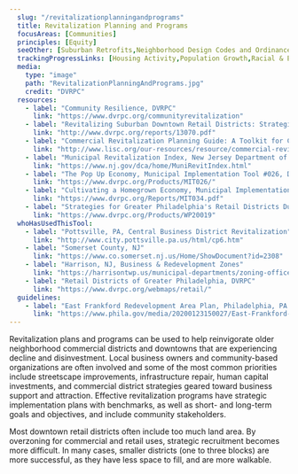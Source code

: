 ```yaml
---
  slug: "/revitalizationplanningandprograms"
  title: Revitalization Planning and Programs
  focusAreas: [Communities]
  principles: [Equity]
  seeOther: [Suburban Retrofits,Neighborhood Design Codes and Ordinances,Brownfields Redevelopment,Infill Ordinances]
  trackingProgressLinks: [Housing Activity,Population Growth,Racial & Ethnic Disparities]
  media: 
    type: "image"
    path: "RevitalizationPlanningAndPrograms.jpg"
    credit: "DVRPC"
  resources: 
    - label: "Community Resilience, DVRPC"
      link: "https://www.dvrpc.org/communityrevitalization"
    - label: "Revitalizing Suburban Downtown Retail Districts: Strategies & Best Practices, DVRPC"
      link: "http://www.dvrpc.org/reports/13070.pdf"
    - label: "Commercial Revitalization Planning Guide: A Toolkit for Community Based Organizations, Local Initiatives Support Corporation (LISC)"
      link: "http://www.lisc.org/our-resources/resource/commercial-revitalization-planning-guide-toolkit-community-based-organizations"
    - label: "Municipal Revitalization Index, New Jersey Department of Community Affairs (NJDCA, 2020)"
      link: "https://www.nj.gov/dca/home/MuniRevitIndex.html"
    - label: "The Pop Up Economy, Municipal Implementation Tool #026, DVRPC"
      link: "https://www.dvrpc.org/Products/MIT026/"
    - label: "Cultivating a Homegrown Economy, Municipal Implementation Tool #34, DVRPC"
      link: "https://www.dvrpc.org/Reports/MIT034.pdf"
    - label: "Strategies for Greater Philadelphia's Retail Districts During COVID-19 Five P's that aren't Pandemic: Pursue, Pivot, Pitch, Promote, and Plan, DVRPC (2020)"
      link: "https://www.dvrpc.org/Products/WP20019"
  whoHasUsedThisTool: 
    - label: "Pottsville, PA, Central Business District Revitalization"
      link: "http://www.city.pottsville.pa.us/html/cp6.htm"
    - label: "Somerset County, NJ"
      link: "https://www.co.somerset.nj.us/Home/ShowDocument?id=2308"
    - label: "Harrison, NJ, Business & Redevelopment Zones"
      link: "https://harrisontwp.us/municipal-departments/zoning-officer/business-redevelopment-zones/"
    - label: "Retail Districts of Greater Philadelphia, DVRPC"
      link: "https://www.dvrpc.org/webmaps/retail/"
  guidelines: 
    - label: "East Frankford Redevelopment Area Plan, Philadelphia, PA (2020)"
      link: "https://www.phila.gov/media/20200123150027/East-Frankford-Redevelopment-Plan.pdf"
---
```


Revitalization plans and programs can be used to help reinvigorate older neighborhood commercial districts and downtowns that are experiencing decline and disinvestment. Local business owners and community-based organizations are often involved and some of the most common priorities include streetscape improvements, infrastructure repair, human capital investments, and commercial district strategies geared toward business support and attraction. Effective revitalization programs have strategic implementation plans with benchmarks, as well as short- and long-term goals and objectives, and include community stakeholders.

Most downtown retail districts often include too much land area. By overzoning for commercial and retail uses, strategic recruitment becomes more difficult. In many cases, smaller districts (one to three blocks) are more successful, as they have less space to fill, and are more walkable.
